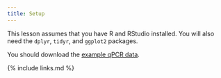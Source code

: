 ```yaml
---
title: Setup
---
```


This lesson assumes that you have R and RStudio installed. You will also need the `dplyr`, `tidyr`, and `ggplot2` packages.


You should download the [example qPCR data](https://github.com/liz-is/qpcr-analysis-with-r/blob/gh-pages/_episodes_rmd/data/qpcr_data.csv). 

{% include links.md %}
